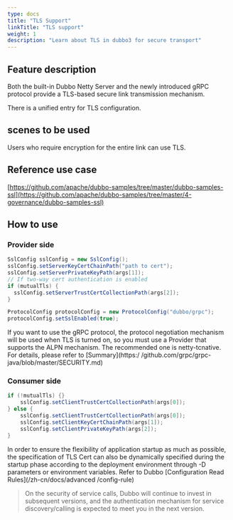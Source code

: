 ```yaml
---
type: docs
title: "TLS Support"
linkTitle: "TLS support"
weight: 1
description: "Learn about TLS in dubbo3 for secure transport"
---
```

## Feature description

Both the built-in Dubbo Netty Server and the newly introduced gRPC protocol provide a TLS-based secure link transmission mechanism.

There is a unified entry for TLS configuration.

## scenes to be used

Users who require encryption for the entire link can use TLS.

## Reference use case

[https://github.com/apache/dubbo-samples/tree/master/dubbo-samples-ssl](https://github.com/apache/dubbo-samples/tree/master/4-governance/dubbo-samples-ssl)

## How to use

### Provider side
```java
SslConfig sslConfig = new SslConfig();
sslConfig.setServerKeyCertChainPath("path to cert");
sslConfig.setServerPrivateKeyPath(args[1]);
// If two-way cert authentication is enabled
if (mutualTls) {
  sslConfig.setServerTrustCertCollectionPath(args[2]);
}

ProtocolConfig protocolConfig = new ProtocolConfig("dubbo/grpc");
protocolConfig.setSslEnabled(true);
```
If you want to use the gRPC protocol, the protocol negotiation mechanism will be used when TLS is turned on, so you must use a Provider that supports the ALPN mechanism. The recommended one is netty-tcnative. For details, please refer to [Summary](https:/ /github.com/grpc/grpc-java/blob/master/SECURITY.md)


### Consumer side

```java
if (!mutualTls) {}
    sslConfig.setClientTrustCertCollectionPath(args[0]);
} else {
    sslConfig.setClientTrustCertCollectionPath(args[0]);
    sslConfig.setClientKeyCertChainPath(args[1]);
    sslConfig.setClientPrivateKeyPath(args[2]);
}
```

In order to ensure the flexibility of application startup as much as possible, the specification of TLS Cert can also be dynamically specified during the startup phase according to the deployment environment through -D parameters or environment variables. Refer to Dubbo [Configuration Read Rules](/zh-cn/docs/advanced /config-rule)


> On the security of service calls, Dubbo will continue to invest in subsequent versions, and the authentication mechanism for service discovery/calling is expected to meet you in the next version.